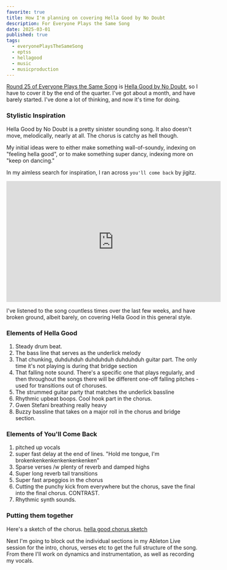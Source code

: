 ```yaml
---
favorite: true
title: How I'm planning on covering Hella Good by No Doubt
description: For Everyone Plays the Same Song
date: 2025-03-01
published: true
tags:
  - everyonePlaysTheSameSong
  - eptss
  - hellagood
  - music
  - musicproduction
---
```

[Round 25 of Everyone Plays the Same Song](https://everyoneplaysthesamesong.com/round/25) is [Hella Good by No Doubt](https://www.youtube.com/watch?v=QtTj4cramPM), so I have to cover it by the end of the quarter. I've got about a month, and have barely started. I've done a lot of thinking, and now it's time for doing. 

### Stylistic Inspiration 

Hella Good by No Doubt is a pretty sinister sounding song. It also doesn't move, melodically, nearly at all. The chorus is catchy as hell though. 

My initial ideas were to either make something wall-of-soundy, indexing on "feeling hella good", or to make something super dancy, indexing more on "keep on dancing."

In my aimless search for inspiration, I ran across `you'll come back` by jigitz. 
<iframe width="560" height="315" src="https://www.youtube.com/embed/Ztsu-RIHU10?si=oSbzfFsOOuwCFlnH" title="YouTube video player" frameborder="0" allow="accelerometer; autoplay; clipboard-write; encrypted-media; gyroscope; picture-in-picture; web-share" referrerpolicy="strict-origin-when-cross-origin" allowfullscreen></iframe>

I've listened to the song countless times over the last few weeks, and have broken ground, albeit barely, on covering Hella Good in this general style. 

### Elements of Hella Good

1. Steady drum beat. 
2. The bass line that serves as the underlick melody 
3. That chunking, duhduhduh duhduhduh duhduhduh guitar part. The only time it's not playing is during that bridge section 
4. That falling note sound. There's a specific one that plays regularly, and then throughout the songs there will be different one-off falling pitches - used for transitions out of choruses. 
5. The strummed guitar party that matches the underlick bassline 
6. Rhythmic upbeat boops. Cool hook part in the chorus. 
7. Gwen Stefani breathing really heavy
8. Buzzy bassline that takes on a major roll in the chorus and bridge section. 

### Elements of You'll Come Back
1. pitched up vocals 
2. super fast delay at the end of lines. "Hold me tongue, I'm brokenkenkenkenkenkenkenken"
3. Sparse verses /w plenty of reverb and damped highs 
4. Super long reverb tail transitions 
5. Super fast arpeggios in the chorus 
6. Cutting the punchy kick from everywhere but the chorus, save the final into the final chorus. CONTRAST. 
7. Rhythmic synth sounds. 

### Putting them together 

Here's a sketch of the chorus. 
[hella good chorus sketch](https://ihkgojiseqpwinwdowvm.supabase.co/storage/v1/object/public/natespilmanblog/2025-03-01/hella-good-cover-planning/chorus%20sketch.mp3)

Next I'm going to block out the individual sections in my Ableton Live session for the intro, chorus, verses etc to get the full structure of the song. From there I'll work on dynamics and instrumentation, as well as recording my vocals. 





